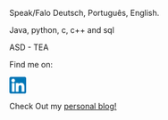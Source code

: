 
Speak/Falo Deutsch, Português, English.

Java, python, c, c++ and sql

ASD - TEA


Find me on:
 
 <div>
 <a href="https://www.linkedin.com/in/gisela-ortt-2bb40a196/" target="blank"><img align="center" src="linkedinLogo.png" alt="linkedin" height="30" width="30"/>  </a>
 </div>

Check Out my [personal blog!](https://giselaortt.github.io/)

